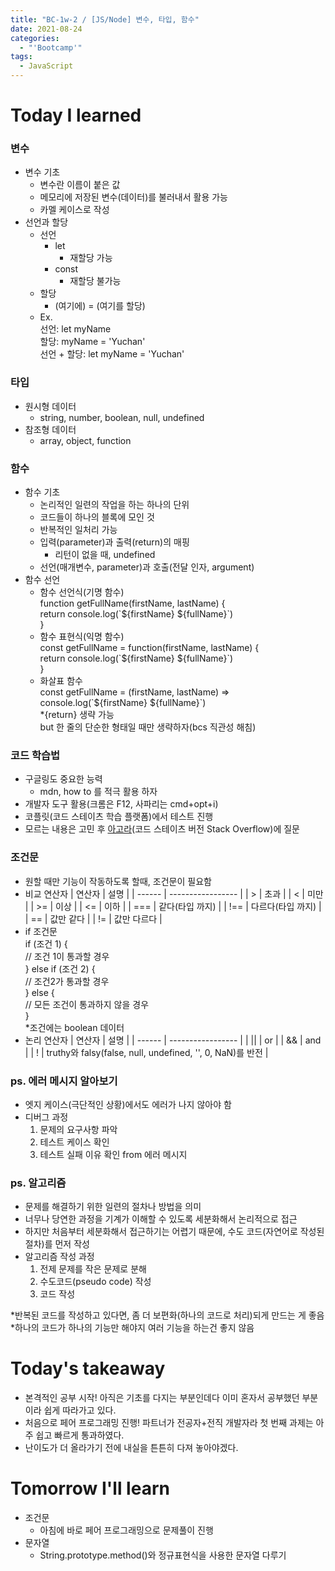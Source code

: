 ```yaml
---
title: "BC-1w-2 / [JS/Node] 변수, 타입, 함수"
date: 2021-08-24
categories:
  - "'Bootcamp'"
tags:
  - JavaScript
---
```


# Today I learned

### 변수

- 변수 기초
  - 변수란 이름이 붙은 값
  - 메모리에 저장된 변수(데이터)를 불러내서 활용 가능
  - 카멜 케이스로 작성
- 선언과 할당
  - 선언
    - let
      - 재할당 가능
    - const
      - 재할당 불가능
  - 할당
    - (여기에) = (여기를 할당)
  - Ex.  
    선언: let myName  
    할당: myName = 'Yuchan'  
    선언 + 할당: let myName = 'Yuchan'

### 타입

- 원시형 데이터
  - string, number, boolean, null, undefined
- 참조형 데이터
  - array, object, function

### 함수

- 함수 기초
  - 논리적인 일련의 작업을 하는 하나의 단위
  - 코드들이 하나의 블록에 모인 것
  - 반복적인 일처리 가능
  - 입력(parameter)과 출력(return)의 매핑
    - 리턴이 없을 때, undefined
  - 선언(매개변수, parameter)과 호출(전달 인자, argument)
- 함수 선언
  - 함수 선언식(기명 함수)  
    function getFullName(firstName, lastName) {  
     return console.log(\`\${firstName} \${fullName}\`)  
    }
  - 함수 표현식(익명 함수)  
    const getFullName = function(firstName, lastName) {  
     return console.log(\`\${firstName} \${fullName}\`)  
    }
  - 화살표 함수  
    const getFullName = (firstName, lastName) =>  
     console.log(\`\${firstName} \${fullName}\`)  
    \*{return} 생략 가능  
    but 한 줄의 단순한 형태일 때만 생략하자(bcs 직관성 해침)

### 코드 학습법

- 구글링도 중요한 능력
  - mdn, how to 를 적극 활용 하자
- 개발자 도구 활용(크롬은 F12, 사파리는 cmd+opt+i)
- 코플릿(코드 스테이츠 학습 플랫폼)에서 테스트 진행
- 모르는 내용은 고민 후 [아고라](https://github.com/codestates/agora-states/discussions)(코드 스테이츠 버전 Stack Overflow)에 질문

### 조건문

- 원할 때만 기능이 작동하도록 할때, 조건문이 필요함
- 비교 연산자
  | 연산자 | 설명 |
  | ------ | ----------------- |
  | \> | 초과 |
  | < | 미만 |
  | \>= | 이상 |
  | <= | 이하 |
  | \=== | 같다(타입 까지) |
  | !== | 다르다(타입 까지) |
  | \== | 값만 같다 |
  | != | 값만 다르다 |
- if 조건문  
  if (조건 1) {  
  // 조건 1이 통과할 경우  
  } else if (조건 2) {  
  // 조건2가 통과할 경우  
  } else {  
  // 모든 조건이 통과하지 않을 경우  
  }  
  \*조건에는 boolean 데이터
- 논리 연산자
  | 연산자 | 설명 |
  | ------ | ----------------- |
  | \|\| | or |
  | && | and |
  | ! | truthy와 falsy(false, null, undefined, '', 0, NaN)를 반전 |

### ps. 에러 메시지 알아보기

- 엣지 케이스(극단적인 상황)에서도 에러가 나지 않아야 함
- 디버그 과정
  1. 문제의 요구사항 파악
  2. 테스트 케이스 확인
  3. 테스트 실패 이유 확인 from 에러 메시지

### ps. 알고리즘

- 문제를 해결하기 위한 일련의 절차나 방법을 의미
- 너무나 당연한 과정을 기계가 이해할 수 있도록 세분화해서 논리적으로 접근
- 하지만 처음부터 세분화해서 접근하기는 어렵기 때문에, 수도 코드(자연어로 작성된 절차)를 먼저 작성
- 알고리즘 작성 과정
  1. 전제 문제를 작은 문제로 분해
  2. 수도코드(pseudo code) 작성
  3. 코드 작성

\*반복된 코드를 작성하고 있다면, 좀 더 보편화(하나의 코드로 처리)되게 만드는 게 좋음  
\*하나의 코드가 하나의 기능만 해야지 여러 기능을 하는건 좋지 않음

# Today's takeaway

- 본격적인 공부 시작! 아직은 기초를 다지는 부분인데다 이미 혼자서 공부했던 부분이라 쉽게 따라가고 있다.
- 처음으로 페어 프로그래밍 진행! 파트너가 전공자+전직 개발자라 첫 번째 과제는 아주 쉽고 빠르게 통과하였다.
- 난이도가 더 올라가기 전에 내실을 튼튼히 다져 놓아야겠다.

# Tomorrow I'll learn

- 조건문
  - 아침에 바로 페어 프로그래밍으로 문제풀이 진행
- 문자열
  - String.prototype.method()와 정규표현식을 사용한 문자열 다루기

